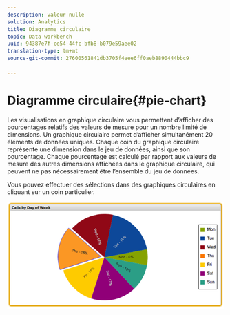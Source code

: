 ```yaml
---
description: valeur nulle
solution: Analytics
title: Diagramme circulaire
topic: Data workbench
uuid: 94387e7f-ce54-44fc-bfb8-b079e59aee02
translation-type: tm+mt
source-git-commit: 27600561841db3705f4eee6ff0aeb8890444bbc9

---
```



# Diagramme circulaire{#pie-chart}

Les visualisations en graphique circulaire vous permettent d’afficher des pourcentages relatifs des valeurs de mesure pour un nombre limité de dimensions. Un graphique circulaire permet d’afficher simultanément 20 éléments de données uniques. Chaque coin du graphique circulaire représente une dimension dans le jeu de données, ainsi que son pourcentage. Chaque pourcentage est calculé par rapport aux valeurs de mesure des autres dimensions affichées dans le graphique circulaire, qui peuvent ne pas nécessairement être l’ensemble du jeu de données.

Vous pouvez effectuer des sélections dans des graphiques circulaires en cliquant sur un coin particulier.

![](assets/pie_chart.png)

